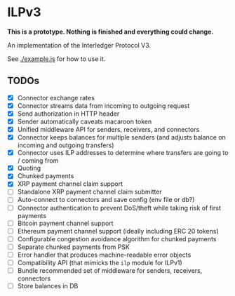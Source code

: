 # ILPv3

**This is a prototype. Nothing is finished and everything could change.**

An implementation of the Interledger Protocol V3.

See [./example.js](./example.js) for how to use it.

## TODOs

- [x] Connector exchange rates
- [x] Connector streams data from incoming to outgoing request
- [x] Send authorization in HTTP header
- [x] Sender automatically caveats macaroon token
- [x] Unified middleware API for senders, receivers, and connectors
- [x] Connector keeps balances for multiple senders (and adjusts balance on incoming and outgoing transfers)
- [x] Connector uses ILP addresses to determine where transfers are going to / coming from
- [x] Quoting
- [x] Chunked payments
- [x] XRP payment channel claim support
- [ ] Standalone XRP payment channel claim submitter
- [ ] Auto-connect to connectors and save config (env file or db?)
- [ ] Connector authentication to prevent DoS/theft while taking risk of first payments
- [ ] Bitcoin payment channel support
- [ ] Ethereum payment channel support (ideally including ERC 20 tokens)
- [ ] Configurable congestion avoidance algorithm for chunked payments
- [ ] Separate chunked payments from PSK
- [ ] Error handler that produces machine-readable error objects
- [ ] Compatibility API (that mimicks the `ilp` module for ILPv1)
- [ ] Bundle recommended set of middleware for senders, receivers, connectors
- [ ] Store balances in DB
